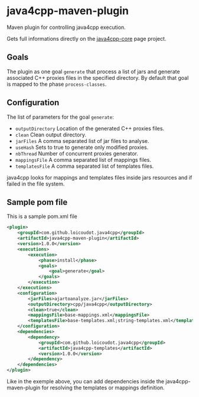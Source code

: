 java4cpp-maven-plugin
=====================

Maven plugin for controlling java4cpp execution.

Gets full informations directly on the [java4cpp-core](https://github.com/loicoudot/java4cpp-core/wiki) page project.

## Goals ##

The plugin as one goal `generate` that process a list of jars and generate associated C++ proxies files in the specified directory.
By default that goal is mapped to the phase `process-classes`.

## Configuration ##
       
The list of parameters for the goal `generate`:       
                    
* `outputDirectory` Location of the generated C++ proxies files.
* `clean`           Clean output directory.
* `jarFiles`           A comma separated list of jar files to analyse.
* `useHash`            Sets to true to generate only modified proxies.
* `nbThread`           Number of concurrent proxies generator.
* `mappingsFile`       A comma separated list of mappings files.
* `templatesFile`      A comma separated list of templates files.

java4cpp looks for mappings and templates files inside jars resources and if failed in the file system.

## Sample pom file ##

This is a sample pom.xml file 
```xml
<plugin>
	<groupId>com.github.loicoudot.java4cpp</groupId>
	<artifactId>java4cpp-maven-plugin</artifactId>
	<version>1.0.0</version>
	<executions>
		<execution>
			<phase>install</phase>
			<goals>
				<goal>generate</goal>
			</goals>
		</execution>
	</executions>
	<configuration>
		<jarFiles>ajartoanalyze.jar</jarFiles>
		<outputDirectory>cpp/java4cpp</outputDirectory>
		<clean>true</clean>
		<mappingsFile>base-mappings.xml</mappingsFile>
		<templatesFile>base-templates.xml;string-templates.xml</templatesFile>
	</configuration>
	<dependencies>
		<dependency>
			<groupId>com.github.loicoudot.java4cpp</groupId>
			<artifactId>java4cpp-templates</artifactId>
			<version>1.0.0</version>
		</dependency>
	</dependencies>
</plugin>
```
Like in the exemple above, you can add dependencies inside the java4cpp-maven-plugin for resolving the templates or mappings definition.

